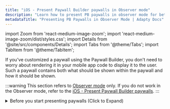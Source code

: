 ```yaml
---
title: "iOS - Present Paywall Builder paywalls in Observer mode"
description: "Learn how to present PB paywalls in observer mode for better insights."
metadataTitle: "Presenting PB Paywalls in Observer Mode | Adapty Docs"
---
```



import Zoom from 'react-medium-image-zoom';
import 'react-medium-image-zoom/dist/styles.css';
import Details from '@site/src/components/Details';
import Tabs from '@theme/Tabs';
import TabItem from '@theme/TabItem';

If you've customized a paywall using the Paywall Builder, you don't need to worry about rendering it in your mobile app code to display it to the user. Such a paywall contains both what should be shown within the paywall and how it should be shown.

:::warning
This section refers to [Observer mode](observer-vs-full-mode) only. If you do not work in the Observer mode, refer to the [iOS - Present Paywall Builder paywalls](ios-present-paywalls).
:::
<Tabs groupId="current-os" queryString>
<TabItem value="sdk3" label="New Paywall Builder (SDK 3.0+)" default>
<details>
   <summary>Before you start presenting paywalls (Click to Expand)</summary>

      1. Set up initial integration of Adapty [with the Google Play](initial-android) and [with the App Store](initial_ios). 
   2. Install and configure Adapty SDK. Make sure to set the `observerMode` parameter to `true`. Refer to our framework-specific instructions for [iOS](sdk-installation-ios#configure-adapty-sdk), [Flutter](sdk-installation-flutter#configure-adapty-sdk), [React Native](sdk-installation-reactnative#configure-adapty-sdks), and [Unity](sdk-installation-unity#configure-adapty-sdk).
   3. [Create products](create-product) in the Adapty Dashboard.
   4. [Configure paywalls, assign products to them](create-paywall), and customize them using Paywall Builder in the Adapty Dashboard.
   5. [Create placements and assign your paywalls to them](create-placement) in the Adapty Dashboard.
   6. [Fetch Paywall Builder paywalls and their configuration](get-pb-paywalls) in your mobile app code.

    </details>

<p> </p>

<Tabs groupId="current-os" queryString> 

<TabItem value="Swift" label="Swift" default> 

1. Implement the `AdaptyObserverModeResolver` object:

   ```swift showLineNumbers title="Swift"
   func observerMode(didInitiatePurchase product: AdaptyPaywallProduct,
                     onStartPurchase: @escaping () -> Void,
                     onFinishPurchase: @escaping () -> Void) {
          // use the product object to handle the purchase
          // use the onStartPurchase and onFinishPurchase callbacks to notify AdaptyUI about the process of the purchase
   }
   ```

   The `observerMode(didInitiatePurchase:onStartPurchase:onFinishPurchase:)` event will inform you that the user has initiated a purchase. You can trigger your custom purchase flow in response to this callback.

   Also, remember to invoke the following callbacks to notify AdaptyUI about the process of the purchase. This is necessary for proper paywall behavior, such as showing the loader, among other things:

   | Callback           | Description                                                                      |
   | :----------------- | :------------------------------------------------------------------------------- |
   | onStartPurchase()  | The callback should be invoked to notify AdaptyUI that the purchase is started.  |
   | onFinishPurchase() | The callback should be invoked to notify AdaptyUI that the purchase is finished. |

2. Create a paywall configuration object:

   ```swift showLineNumbers title="Swift"
   do {
       let paywallConfiguration = try AdaptyUI.getPaywallConfiguration(
        forPaywall: <paywall object>, 
        observerModeResolver: <AdaptyObserverModeResolver>
        )
   } catch {
       // handle the error
   }
   ```

   Request parameters:

   | Parameter                | Presence | Description                                                                                                                                                                                                                                                                                                           |
   | :----------------------- | :------- | :-------------------------------------------------------------------------------------------------------------------------------------------------------------------------------------------------------------------------------------------------------------------------------------------------------------------- |
   | **Paywall**              | required | An `AdaptyPaywall` object to obtain a controller for the desired paywall.                                                                                                                                                                                                                                             |
   | **ObserverModeResolver** | required | The  `AdaptyObserverModeResolver` object you've implemented in the previous step                                                                                                                                                                                                                                      |

3. Initialize the visual paywall you want to display by using the  `.paywallController(for:products:viewConfiguration:delegate:)` method:

   ```swift showLineNumbers title="Swift"
   import Adapty
   import AdaptyUI
   
   let visualPaywall = AdaptyUI.paywallController(
       with: <paywall configuration object>,
       delegate: <AdaptyPaywallControllerDelegate>
   )
   ```

Request parameters:

| Parameter                | Presence | Description                                                                                                                                                                                                                                                                                                           |
| :----------------------- | :------- | :-------------------------------------------------------------------------------------------------------------------------------------------------------------------------------------------------------------------------------------------------------------------------------------------------------------------- |
| **Paywall Configuration**              | required | An `AdaptyUI.PaywallConfiguration` object containing visual details of the paywall. Use the `AdaptyUI.getPaywallConfiguration(forPaywall:locale:)` method.  Refer to [Fetch Paywall Builder paywalls and their configuration](get-pb-paywalls) topic for more details.                                                                                                                                                                                                                                             |
| **Delegate**             | required | An `AdaptyPaywallControllerDelegate` to listen to paywall events. Refer to [Handling paywall events](ios-handling-events) topic for more details.                                                                                                                                                                 |

Returns:

| Object                  | Description                                          |
| :---------------------- | :--------------------------------------------------- |
| AdaptyPaywallController | An object, representing the requested paywall screen |

After the object has been successfully created, you can display it like so: 

```swift showLineNumbers title="Swift"
present(visualPaywall, animated: true)
```

:::warning
Don't forget to [Associate paywalls to purchase transactions](report-transactions-observer-mode). Otherwise, Adapty will not determine the source paywall of the purchase. 
:::
</TabItem> 
<TabItem value="swiftUI" label="SwiftUI" default> 

In order to display the visual paywall on the device screen, use the `.paywall` modifier in SwiftUI:

```swift showLineNumbers title="SwiftUI"
@State var paywallPresented = false

var body: some View {
	Text("Hello, AdaptyUI!")
			.paywall(
          isPresented: $paywallPresented,
          paywallConfiguration: <paywall configuration object>,
          didPerformAction: { action in
              switch action {
                  case .close:
                      paywallPresented = false
                  default:
                      // Handle other actions
                      break
              }
          },
          didFinishRestore: { profile in /* check access level and dismiss */  },
          didFailRestore: { error in /* handle the error */ },
          didFailRendering: { error in paywallPresented = false }
      )
}
```

Request parameters:

| Parameter                | Presence | Description                                                                                                                                                                                                                                                                                                            |
| :----------------------- | :------- | :--------------------------------------------------------------------------------------------------------------------------------------------------------------------------------------------------------------------------------------------------------------------------------------------------------------------- |
| **Paywall Configuration**              | required | An `AdaptyUI.PaywallConfiguration` object containing visual details of the paywall. Use the `AdaptyUI.getPaywallConfiguration(forPaywall:locale:)` method.  Refer to [Fetch Paywall Builder paywalls and their configuration](get-pb-paywalls) topic for more details.                                                                                                                                                                                                                                             |
| **Products**             | optional | Provide an array of `AdaptyPaywallProducts` to optimize the display timing of products on the screen. If `nil` is passed, AdaptyUI will automatically fetch the necessary products.                                                                                                                                   |
| **TagResolver**          | optional | Define a dictionary of custom tags and their resolved values. Custom tags serve as placeholders in the paywall content, dynamically replaced with specific strings for personalized content within the paywall. Refer to [Custom tags in Paywall Builder](custom-tags-in-paywall-builder)  topic for more details. |
| **ObserverModeResolver** | optional | The `AdaptyObserverModeResolver` object you've implemented in the previous step                                                                                                                                                                                                                                        |

Closure parameters:

| Closure parameter    | Description                                                                       |
| :------------------- | :-------------------------------------------------------------------------------- |
| **didFinishRestore** | If Adapty.restorePurchases() succeeds, this callback will be invoked.             |
| **didFailRestore**   | If Adapty.restorePurchases() fails, this callback will be invoked.                |
| **didFailRendering** | If an error occurs during the interface rendering, this callback will be invoked. |

Refer to the [iOS - Handling events](ios-handling-events) topic for other closure parameters.

:::warning
Don't forget to [Associate paywalls to purchase transactions](report-transactions-observer-mode). Otherwise, Adapty will not determine the source paywall of the purchase.
::: 

</TabItem> 
</Tabs>

</TabItem>
<TabItem value="sdk2" label="Legacy Paywall Builder (SDK up to 2.x)" default>
<details>
   <summary>Before you start presenting paywalls (Click to Expand)</summary>

   1. Set up initial integration of Adapty [with the Google Play](initial-android) and [with the App Store](initial_ios). 
1. Install and configure Adapty SDK. Make sure to set the `observerMode` parameter to `true`. Refer to our framework-specific instructions for [iOS](sdk-installation-ios#configure-adapty-sdk), [Flutter](sdk-installation-flutter#configure-adapty-sdk), [React Native](sdk-installation-reactnative#configure-adapty-sdks), and [Unity](sdk-installation-unity#configure-adapty-sdk).
2. [Create products](create-product) in the Adapty Dashboard.
3. [Configure paywalls, assign products to them](create-paywall), and customize them using Paywall Builder in the Adapty Dashboard.
4. [Create placements and assign your paywalls to them](create-placement) in the Adapty Dashboard.
5. [Fetch Paywall Builder paywalls and their configuration](get-pb-paywalls) in your mobile app code.
</details>

<p> </p>
<Tabs groupId="current-os" queryString>
<TabItem value="Swift" label="Swift" default>
1. Implement the `AdaptyObserverModeDelegate` object:

   ```swift showLineNumbers title="Swift"
   func paywallController(_ controller: AdaptyPaywallController,
                          didInitiatePurchase product: AdaptyPaywallProduct,
                          onStartPurchase: @escaping () -> Void,
                          onFinishPurchase: @escaping () -> Void) {
          // use the product object to handle the purchase
          // use the onStartPurchase and onFinishPurchase callbacks to notify AdaptyUI about the process of the purchase
   }
   ```

   The `paywallController(_:didInitiatePurchase:onStartPurchase:onFinishPurchase:)` event will inform you that the user has initiated a purchase. You can trigger your custom purchase flow in response to this event.

   Also, remember to invoke the following callbacks to notify AdaptyUI about the process of the purchase. This is necessary for proper paywall behavior, such as showing the loader, among other things:

   | Callback         | Description                                                                      |
   | :--------------- | :------------------------------------------------------------------------------- |
   | onStartPurchase  | The callback should be invoked to notify AdaptyUI that the purchase is started.  |
   | onFinishPurchase | The callback should be invoked to notify AdaptyUI that the purchase is finished. |

2. Initialize the visual paywall you want to display by using the  `.paywallController(for:products:viewConfiguration:delegate:observerModeDelegate:)` method:

   ```swift showLineNumbers title="Swift"
   import Adapty
   import AdaptyUI
   
   let visualPaywall = AdaptyUI.paywallController(
       for: <paywall object>,
       products: <paywall products array>,
       viewConfiguration: <LocalizedViewConfiguration>,
       delegate: <AdaptyPaywallControllerDelegate>
       observerModeDelegate: <AdaptyObserverModeDelegate>
   )
   ```

Request parameters:

| Parameter                | Presence | Description                                                  |
| :----------------------- | :------- | :----------------------------------------------------------- |
| **Paywall**              | required | An `AdaptyPaywall` object to obtain a controller for the desired paywall. |
| **Products**             | optional | Provide an array of `AdaptyPaywallProducts` to optimize the display timing of products on the screen. If `nil` is passed, AdaptyUI will automatically fetch the necessary products. |
| **ViewConfiguration**    | required | An `AdaptyUI.LocalizedViewConfiguration` object containing visual details of the paywall. Use the `AdaptyUI.getViewConfiguration(paywall:locale:)` method.  Refer to [Fetch Paywall Builder paywalls and their configuration](get-pb-paywalls) topic for more details. |
| **Delegate**             | required | An `AdaptyPaywallControllerDelegate` to listen to paywall events. Refer to [Handling paywall events](ios-handling-events) topic for more details. |
| **ObserverModeDelegate** | required | The  `AdaptyObserverModeDelegate` object you've implemented in the previous step |
| **TagResolver**          | optional | Define a dictionary of custom tags and their resolved values. Custom tags serve as placeholders in the paywall content, dynamically replaced with specific strings for personalized content within the paywall. Refer to [Custom tags in Paywall Builder](custom-tags-in-paywall-builder) topic for more details. |

Returns:

| Object                  | Description                                          |
| :---------------------- | :--------------------------------------------------- |
| AdaptyPaywallController | An object, representing the requested paywall screen |

After the object has been successfully created, you can display it like so: 

```swift showLineNumbers title="Swift"
present(visualPaywall, animated: true)
```

:::warning
Don't forget to [Associate paywalls to purchase transactions](report-transactions-observer-mode). Otherwise, Adapty will not determine the source paywall of the purchase.
:::
</TabItem>
<TabItem value="swiftUI" label="SwiftUI" default>
In order to display the visual paywall on the device screen, use the `.paywall` modifier in SwiftUI:

```swift showLineNumbers title="SwiftUI"
@State var paywallPresented = false

var body: some View {
	Text("Hello, AdaptyUI!")
			.paywall(
          isPresented: $paywallPresented,
          paywall: <paywall object>,
          configuration: <LocalizedViewConfiguration>,
          didPerformAction: { action in
              switch action {
                  case .close:
                      paywallPresented = false
                  default:
                      // Handle other actions
                      break
              }
          },
          didFinishRestore: { profile in /* check access level and dismiss */  },
          didFailRestore: { error in /* handle the error */ },
          didFailRendering: { error in paywallPresented = false },
          observerModeDidInitiatePurchase: { product, onStartPurchase, onFinishPurchase in
              // use the product object to handle the purchase
              // use the onStartPurchase and onFinishPurchase callbacks to notify AdaptyUI about the process of the purchase
          }, 
      )
}
```

Request parameters:

| Parameter         | Presence | Description                                                                                                                                                                                                                                                                                                            |
| :---------------- | :------- | :--------------------------------------------------------------------------------------------------------------------------------------------------------------------------------------------------------------------------------------------------------------------------------------------------------------------- |
| **Paywall**       | required | An `AdaptyPaywall` object to obtain a controller for the desired paywall.                                                                                                                                                                                                                                              |
| **Product**       | optional | Provide an array of `AdaptyPaywallProducts` to optimize the display timing of products on the screen. If `nil` is passed, AdaptyUI will automatically fetch the necessary products.                                                                                                                                    |
| **Configuration** | required | An `AdaptyUI.LocalizedViewConfiguration` object containing visual details of the paywall. Use the `AdaptyUI.getViewConfiguration(paywall:locale:)` method.  Refer to [Fetch Paywall Builder paywalls and their configuration](get-pb-paywalls) topic for more details.                                             |
| **TagResolver**   | optional | Define a dictionary of custom tags and their resolved values. Custom tags serve as placeholders in the paywall content, dynamically replaced with specific strings for personalized content within the paywall. Refer to [Custom tags in paywall builder](custom-tags-in-paywall-builder)  topic for more details. |

Closure parameters:

| Closure parameter                   | Description                                                                       |
| :---------------------------------- | :-------------------------------------------------------------------------------- |
| **didFinishRestore**                | If Adapty.restorePurchases() succeeds, this callback will be invoked.             |
| **didFailRestore**                  | If Adapty.restorePurchases() fails, this callback will be invoked.                |
| **didFailRendering**                | If an error occurs during the interface rendering, this callback will be invoked. |
| **observerModeDidInitiatePurchase** | This callback is invoked when a user initiates a purchase.                        |

Refer to the [iOS - Handling events](ios-handling-events) topic for other closure parameters.

:::warning
Don't forget to [Associate paywalls to purchase transactions](report-transactions-observer-mode). Otherwise, Adapty will not determine the source paywall of the purchase.
:::
</TabItem>
</Tabs>


</TabItem>
</Tabs>

















